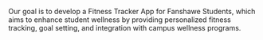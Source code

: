 Our goal is to develop a Fitness Tracker App for Fanshawe Students, which aims to enhance student wellness by providing personalized fitness tracking, goal setting, and integration with campus wellness programs.
